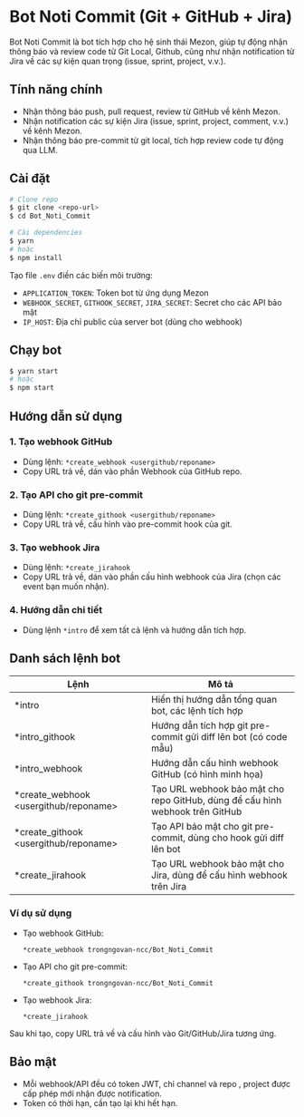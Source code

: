 # Bot Noti Commit (Git + GitHub + Jira)

Bot Noti Commit là bot tích hợp cho hệ sinh thái Mezon, giúp tự động nhận thông báo và review code từ Git Local, Github, cũng như nhận notification từ Jira về các sự kiện quan trọng (issue, sprint, project, v.v.).

## Tính năng chính
- Nhận thông báo push, pull request, review từ GitHub về kênh Mezon.
- Nhận notification các sự kiện Jira (issue, sprint, project, comment, v.v.) về kênh Mezon.
- Nhận thông báo pre-commit từ git local, tích hợp review code tự động qua LLM.


## Cài đặt

```bash
# Clone repo
$ git clone <repo-url>
$ cd Bot_Noti_Commit

# Cài dependencies
$ yarn
# hoặc
$ npm install
```

Tạo file `.env`  điền các biến môi trường:
- `APPLICATION_TOKEN`: Token bot từ ứng dụng Mezon
- `WEBHOOK_SECRET`, `GITHOOK_SECRET`, `JIRA_SECRET`: Secret cho các API bảo mật
- `IP_HOST`: Địa chỉ public của server bot (dùng cho webhook)

## Chạy bot

```bash
$ yarn start
# hoặc
$ npm start
```

## Hướng dẫn sử dụng

### 1. Tạo webhook GitHub
- Dùng lệnh: `*create_webhook <usergithub/reponame>`
- Copy URL trả về, dán vào phần Webhook của GitHub repo.

### 2. Tạo API cho git pre-commit
- Dùng lệnh: `*create_githook <usergithub/reponame>`
- Copy URL trả về, cấu hình vào pre-commit hook của git.

### 3. Tạo webhook Jira
- Dùng lệnh: `*create_jirahook`
- Copy URL trả về, dán vào phần cấu hình webhook của Jira (chọn các event bạn muốn nhận).

### 4. Hướng dẫn chi tiết
- Dùng lệnh `*intro` để xem tất cả lệnh và hướng dẫn tích hợp.

## Danh sách lệnh bot

| Lệnh | Mô tả |
|------|-------|
| *intro | Hiển thị hướng dẫn tổng quan bot, các lệnh tích hợp |
| *intro_githook | Hướng dẫn tích hợp git pre-commit gửi diff lên bot (có code mẫu) |
| *intro_webhook | Hướng dẫn cấu hình webhook GitHub (có hình minh họa) |
| *create_webhook <usergithub/reponame> | Tạo URL webhook bảo mật cho repo GitHub, dùng để cấu hình webhook trên GitHub |
| *create_githook <usergithub/reponame> | Tạo API bảo mật cho git pre-commit, dùng cho hook gửi diff lên bot |
| *create_jirahook | Tạo URL webhook bảo mật cho Jira, dùng để cấu hình webhook trên Jira |

### Ví dụ sử dụng

- Tạo webhook GitHub:
  ```
  *create_webhook trongngovan-ncc/Bot_Noti_Commit
  ```
- Tạo API cho git pre-commit:
  ```
  *create_githook trongngovan-ncc/Bot_Noti_Commit
  ```
- Tạo webhook Jira:
  ```
  *create_jirahook
  ```

Sau khi tạo, copy URL trả về và cấu hình vào Git/GitHub/Jira tương ứng.

## Bảo mật
- Mỗi webhook/API đều có token JWT, chỉ channel và repo , project được cấp phép mới nhận được notification.
- Token có thời hạn, cần tạo lại khi hết hạn.



